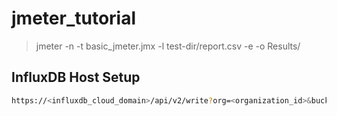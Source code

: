 # jmeter_tutorial

> jmeter -n -t basic_jmeter.jmx -l test-dir/report.csv -e -o Results/

## InfluxDB Host Setup

```sh
https://<influxdb_cloud_domain>/api/v2/write?org=<organization_id>&bucket=<bucket_name>
```
